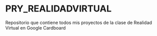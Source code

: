 # PRY_REALIDADVIRTUAL
Repositorio que contiene todos mis proyectos de la clase de Realidad Virtual en Google Cardboard
